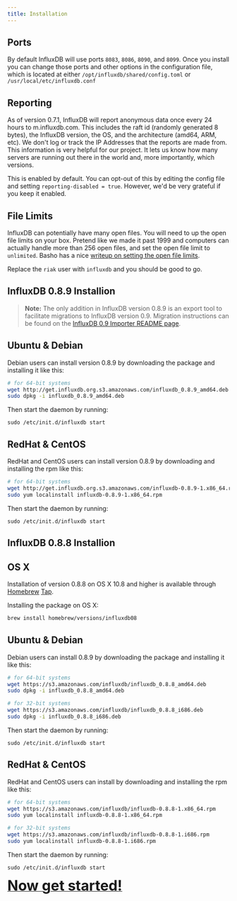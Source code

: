 ```yaml
---
title: Installation
---
```


## Ports
By default InfluxDB will use ports `8083`, `8086`, `8090`, and `8099`. Once you install you can change those ports and other options in the configuration file, which is located at either `/opt/influxdb/shared/config.toml` or `/usr/local/etc/influxdb.conf`

## Reporting

As of version 0.7.1, InfluxDB will report anonymous data once every 24 hours to m.influxdb.com. This includes the raft id (randomly generated 8 bytes), the InfluxDB version, the OS, and the architecture (amd64, ARM, etc). We don't log or track the IP Addresses that the reports are made from. This information is very helpful for our project. It lets us know how many servers are running out there in the world and, more importantly, which versions.

This is enabled by default. You can opt-out of this by editing the config file and setting `reporting-disabled = true`. However, we'd be very grateful if you keep it enabled.

## File Limits

InfluxDB can potentially have many open files. You will need to up the open file limits on your box. Pretend like we made it past 1999 and computers can actually handle more than 256 open files, and set the open file limit to `unlimited`. Basho has a nice [writeup on setting the open file limits](http://docs.basho.com/riak/latest/ops/tuning/open-files-limit/).

Replace the `riak` user with `influxdb` and you should be good to go.

## InfluxDB 0.8.9 Installion

> **Note:** The only addition in InfluxDB version 0.8.9 is an export tool to facilitate migrations to InfluxDB version 0.9. Migration instructions can be found on the [InfluxDB 0.9 Importer README page](https://github.com/influxdb/influxdb/blob/master/importer/README.md).

## Ubuntu & Debian
Debian users can install version 0.8.9 by downloading the package and installing it like this:

```bash
# for 64-bit systems
wget http://get.influxdb.org.s3.amazonaws.com/influxdb_0.8.9_amd64.deb
sudo dpkg -i influxdb_0.8.9_amd64.deb
```

Then start the daemon by running:

```
sudo /etc/init.d/influxdb start
```

## RedHat & CentOS
RedHat and CentOS users can install version 0.8.9 by downloading and installing the rpm like this:

```bash
# for 64-bit systems
wget http://get.influxdb.org.s3.amazonaws.com/influxdb-0.8.9-1.x86_64.rpm
sudo yum localinstall influxdb-0.8.9-1.x86_64.rpm
```

Then start the daemon by running:

```
sudo /etc/init.d/influxdb start
```

## InfluxDB 0.8.8 Installion

## OS X

Installation of version 0.8.8 on OS X 10.8 and higher is available through [Homebrew](http://brew.sh/) [Tap](https://github.com/Homebrew/homebrew/blob/master/share/doc/homebrew/brew-tap.md). 

Installing the package on OS X:

```bash
brew install homebrew/versions/influxdb08
```

## Ubuntu & Debian
Debian users can install 0.8.9 by downloading the package and installing it like this:

```bash
# for 64-bit systems
wget https://s3.amazonaws.com/influxdb/influxdb_0.8.8_amd64.deb
sudo dpkg -i influxdb_0.8.8_amd64.deb

# for 32-bit systems
wget https://s3.amazonaws.com/influxdb/influxdb_0.8.8_i686.deb
sudo dpkg -i influxdb_0.8.8_i686.deb
```

Then start the daemon by running:

```
sudo /etc/init.d/influxdb start
```

## RedHat & CentOS
RedHat and CentOS users can install by downloading and installing the rpm like this:

```bash
# for 64-bit systems
wget https://s3.amazonaws.com/influxdb/influxdb-0.8.8-1.x86_64.rpm
sudo yum localinstall influxdb-0.8.8-1.x86_64.rpm

# for 32-bit systems
wget https://s3.amazonaws.com/influxdb/influxdb-0.8.8-1.i686.rpm
sudo yum localinstall influxdb-0.8.8-1.i686.rpm
```

Then start the daemon by running:

```
sudo /etc/init.d/influxdb start
```

<a href="getting_started.html"><font size="6"><b>Now get started!</b></font></a>
